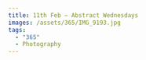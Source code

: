```yaml
---
title: 11th Feb — Abstract Wednesdays
images: /assets/365/IMG_9193.jpg
tags:
  - "365"
  - Photography
---
```

